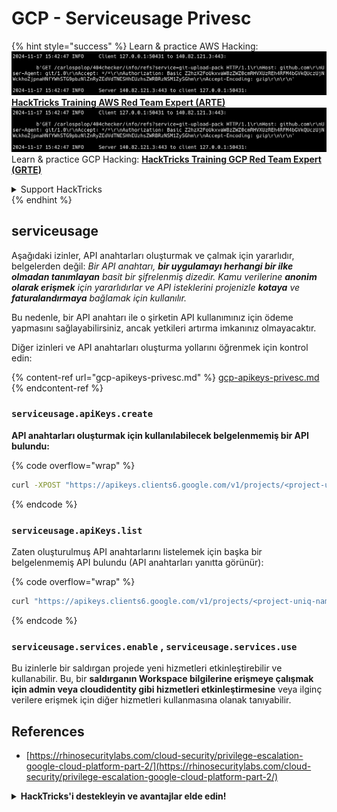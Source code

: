 # GCP - Serviceusage Privesc

{% hint style="success" %}
Learn & practice AWS Hacking:<img src="../../../.gitbook/assets/image (1).png" alt="" data-size="line">[**HackTricks Training AWS Red Team Expert (ARTE)**](https://training.hacktricks.xyz/courses/arte)<img src="../../../.gitbook/assets/image (1).png" alt="" data-size="line">\
Learn & practice GCP Hacking: <img src="../../../.gitbook/assets/image (2).png" alt="" data-size="line">[**HackTricks Training GCP Red Team Expert (GRTE)**<img src="../../../.gitbook/assets/image (2).png" alt="" data-size="line">](https://training.hacktricks.xyz/courses/grte)

<details>

<summary>Support HackTricks</summary>

* Check the [**subscription plans**](https://github.com/sponsors/carlospolop)!
* **Join the** 💬 [**Discord group**](https://discord.gg/hRep4RUj7f) or the [**telegram group**](https://t.me/peass) or **follow** us on **Twitter** 🐦 [**@hacktricks\_live**](https://twitter.com/hacktricks\_live)**.**
* **Share hacking tricks by submitting PRs to the** [**HackTricks**](https://github.com/carlospolop/hacktricks) and [**HackTricks Cloud**](https://github.com/carlospolop/hacktricks-cloud) github repos.

</details>
{% endhint %}

## serviceusage

Aşağıdaki izinler, API anahtarları oluşturmak ve çalmak için yararlıdır, belgelerden değil: _Bir API anahtarı, **bir uygulamayı herhangi bir ilke olmadan tanımlayan** basit bir şifrelenmiş dizedir. Kamu verilerine **anonim olarak erişmek** için yararlıdırlar ve API isteklerini projenizle **kotaya** ve **faturalandırmaya** bağlamak için kullanılır._

Bu nedenle, bir API anahtarı ile o şirketin API kullanımınız için ödeme yapmasını sağlayabilirsiniz, ancak yetkileri artırma imkanınız olmayacaktır.

Diğer izinleri ve API anahtarları oluşturma yollarını öğrenmek için kontrol edin:

{% content-ref url="gcp-apikeys-privesc.md" %}
[gcp-apikeys-privesc.md](gcp-apikeys-privesc.md)
{% endcontent-ref %}

### `serviceusage.apiKeys.create`

**API anahtarları oluşturmak için kullanılabilecek belgelenmemiş bir API bulundu:** 

{% code overflow="wrap" %}
```bash
curl -XPOST "https://apikeys.clients6.google.com/v1/projects/<project-uniq-name>/apiKeys?access_token=$(gcloud auth print-access-token)"
```
{% endcode %}

### `serviceusage.apiKeys.list`

Zaten oluşturulmuş API anahtarlarını listelemek için başka bir belgelenmemiş API bulundu (API anahtarları yanıtta görünür):

{% code overflow="wrap" %}
```bash
curl "https://apikeys.clients6.google.com/v1/projects/<project-uniq-name>/apiKeys?access_token=$(gcloud auth print-access-token)"
```
{% endcode %}

### **`serviceusage.services.enable`** , **`serviceusage.services.use`**

Bu izinlerle bir saldırgan projede yeni hizmetleri etkinleştirebilir ve kullanabilir. Bu, bir **saldırganın Workspace bilgilerine erişmeye çalışmak için admin veya cloudidentity gibi hizmetleri etkinleştirmesine** veya ilginç verilere erişmek için diğer hizmetleri kullanmasına olanak tanıyabilir.

## **References**

* [https://rhinosecuritylabs.com/cloud-security/privilege-escalation-google-cloud-platform-part-2/](https://rhinosecuritylabs.com/cloud-security/privilege-escalation-google-cloud-platform-part-2/)

<details>

<summary><strong>HackTricks'i destekleyin ve avantajlar elde edin!</strong></summary>

Bir **siber güvenlik şirketinde** mi çalışıyorsunuz? **şirketinizin HackTricks'te reklamını görmek** mi istiyorsunuz? veya **PEASS'in en son sürümüne erişim sağlamak veya HackTricks'i PDF olarak indirmek** mi istiyorsunuz? [**ABONELİK PLANLARINI**](https://github.com/sponsors/carlospolop) kontrol edin!

[**PEASS Ailesini**](https://opensea.io/collection/the-peass-family) keşfedin, özel [**NFT'ler**](https://opensea.io/collection/the-peass-family) koleksiyonumuz

[**resmi PEASS & HackTricks ürünlerini**](https://peass.creator-spring.com) alın

**Katılın** [**💬**](https://emojipedia.org/speech-balloon/) [**Discord grubuna**](https://discord.gg/hRep4RUj7f) veya [**telegram grubuna**](https://t.me/peass) veya **beni Twitter'da takip edin** [**🐦**](https://github.com/carlospolop/hacktricks/tree/7af18b62b3bdc423e11444677a6a73d4043511e9/\[https:/emojipedia.org/bird/README.md)[**@carlospolopm**](https://twitter.com/carlospolopm)**.**

**Hacking ipuçlarınızı paylaşarak** [**hacktricks github repo'suna**](https://github.com/carlospolop/hacktricks) **PR gönderin**\*\*\*\*

**.**

</details>
